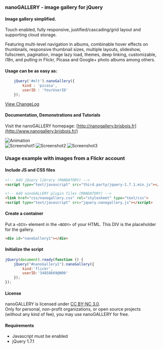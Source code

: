 ### nanoGALLERY - image gallery for jQuery


#### Image gallery simplified.

Touch enabled, fully responsive, justified/cascading/grid layout and supporting cloud storage.

Featuring multi-level navigation in albums, combinable hover effects on thumbnails, responsive thumbnail sizes, multiple layouts, slideshow, fullscreen, pagination, image lazy load, themes, deep linking, customizable, i18n, and pulling in Flickr, Picasa and Google+ photo albums among others.


#### Usage can be as easy as: 
```js
	jQuery('#elt').nanoGallery({
		kind : 'picasa',
		userID : 'YourUserID'
	});
```

[View ChangeLog](/changelog.md)  
  
#### Documentation, Demonstrations and Tutorials


Visit the nanoGALLERY homepage: [http://nanogallery.brisbois.fr](http://www.nanogallery.brisbois.fr/)   
  

![Animation](/doc/nanoGALLERY4_demo.gif?raw=true "Animation")  
<img src="/doc/nanogallery_screenshot.png?raw=true" alt="Screenshot1" style="max-width:400px;"/>
<img src="/doc/nanoGALLERY4_screenshot7.png?raw=true" alt="Screenshot2" style="max-width:400px;"/>
<img src="/doc/nanoGALLERY4_screenshot1a.png?raw=true" alt="Screenshot3" style="max-width:400px;"/>
  
  
### Usage example with images from a Flickr account

#### Include JS and CSS files

``` HTML
<!-- Add jQuery library (MANDATORY) -->
<script type="text/javascript" src="third.party/jquery-1.7.1.min.js"></script> 

<!-- Add nanoGALLERY plugin files (MANDATORY) -->
<link href="css/nanogallery.css" rel="stylesheet" type="text/css">
<script type="text/javascript" src="jquery.nanogallery.js"></script>
```

#### Create a container

Put a ```<DIV>``` element in the ```<BODY>``` of your HTML. This DIV is the placeholder for the gallery.

```html
<div id="nanoGallery1"></div>
```

#### Initialize the script

```js
jQuery(document).ready(function () {
	jQuery("#nanoGallery1").nanoGallery({
		kind:'flickr',
		userID:'34858669@N00'
	});
});
```



#### License

nanoGALLERY is licensed under [CC BY-NC 3.0](http://creativecommons.org/licenses/by-nc/3.0/).  
Only for personal, non-profit organizations, or open source projects (without any kind of fee), you may use nanoGALLERY for free.



#### Requirements
* Javascript must be enabled
* jQuery 1.7.1

